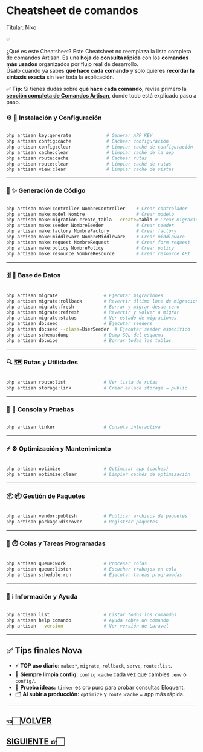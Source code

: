 # Cheatsheet de comandos

Titular: Niko

<aside>
💡

¿Qué es este Cheatsheet?
Este Cheatsheet no reemplaza la lista completa de comandos Artisan. Es una **hoja de consulta rápida** con los **comandos más usados** organizados por flujo real de desarrollo.  
Úsalo cuando ya sabes **qué hace cada comando** y solo quieres **recordar la sintaxis exacta** sin leer toda la explicación.  

✅ **Tip:** Si tienes dudas sobre **qué hace cada comando**, revisa primero la [**sección completa de Comandos Artisan**](Comandos%20ma%CC%81s%20usados%20227d9e22edae81acbbaef33300994566.md), donde todo está explicado paso a paso.

</aside>

### ⚙️ **🔑 Instalación y Configuración**

```bash

php artisan key:generate             # Generar APP_KEY
php artisan config:cache             # Cachear configuración
php artisan config:clear             # Limpiar caché de configuración
php artisan cache:clear              # Limpiar caché de la app
php artisan route:cache              # Cachear rutas
php artisan route:clear              # Limpiar caché de rutas
php artisan view:clear               # Limpiar caché de vistas

```

---

### 🧩 **✨ Generación de Código**

```bash

php artisan make:controller NombreController    # Crear controlador
php artisan make:model Nombre                   # Crear modelo
php artisan make:migration create_tabla --create=tabla # Crear migración
php artisan make:seeder NombreSeeder            # Crear seeder
php artisan make:factory NombreFactory          # Crear factory
php artisan make:middleware NombreMiddleware    # Crear middleware
php artisan make:request NombreRequest          # Crear form request
php artisan make:policy NombrePolicy            # Crear policy
php artisan make:resource NombreResource        # Crear resource API

```

---

### 🗄️ **📂 Base de Datos**

```bash

php artisan migrate                 # Ejecutar migraciones
php artisan migrate:rollback        # Revertir último lote de migraciones
php artisan migrate:fresh           # Borrar y migrar desde cero
php artisan migrate:refresh         # Revertir y volver a migrar
php artisan migrate:status          # Ver estado de migraciones
php artisan db:seed                 # Ejecutar seeders
php artisan db:seed --class=UserSeeder  # Ejecutar seeder específico
php artisan schema:dump             # Dump SQL del esquema
php artisan db:wipe                 # Borrar todas las tablas

```

---

### 🔍 **🗺️ Rutas y Utilidades**

```bash

php artisan route:list              # Ver lista de rutas
php artisan storage:link            # Crear enlace storage → public

```

---

### 🚀 **🧪 Consola y Pruebas**

```bash

php artisan tinker                  # Consola interactiva

```

---

### ⚡ **⚙️ Optimización y Mantenimiento**

```bash

php artisan optimize                # Optimizar app (caches)
php artisan optimize:clear          # Limpiar cachés de optimización

```

---

### 📦 **📦 Gestión de Paquetes**

```bash

php artisan vendor:publish          # Publicar archivos de paquetes
php artisan package:discover        # Registrar paquetes

```

---

### 🧵 **⏱️ Colas y Tareas Programadas**

```bash

php artisan queue:work              # Procesar colas
php artisan queue:listen            # Escuchar trabajos en cola
php artisan schedule:run            # Ejecutar tareas programadas

```

---

### 🧭 **ℹ️ Información y Ayuda**

```bash

php artisan list                    # Listar todos los comandos
php artisan help comando            # Ayuda sobre un comando
php artisan --version               # Ver versión de Laravel

```

---

## ✅ **Tips finales Nova**

- ⚡ **TOP uso diario:** `make:*`, `migrate`, `rollback`, `serve`, `route:list`.
- 🧩 **Siempre limpia config:** `config:cache` cada vez que cambies `.env` o `config/`.
- 🧪 **Prueba ideas:** `tinker` es oro puro para probar consultas Eloquent.
- 🗂️ **Al subir a producción:** `optimize` y `route:cache` = app más rápida.

---

## [👈🏻VOLVER](Comandos%20ma%CC%81s%20usados%20227d9e22edae81acbbaef33300994566.md)

## [SIGUIENTE 👉🏻](Conexio%CC%81n%20a%20MySQL%20phpMyAdmin%20227d9e22edae802b80c5e4dc75d13262.md)